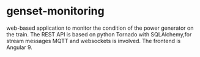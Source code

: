 # genset-monitoring
web-based application to monitor the condition of the power generator on the train.
The REST API is based on python Tornado with SQLAlchemy,for stream messages MQTT and websockets is involved.
The frontend is Angular 9.
